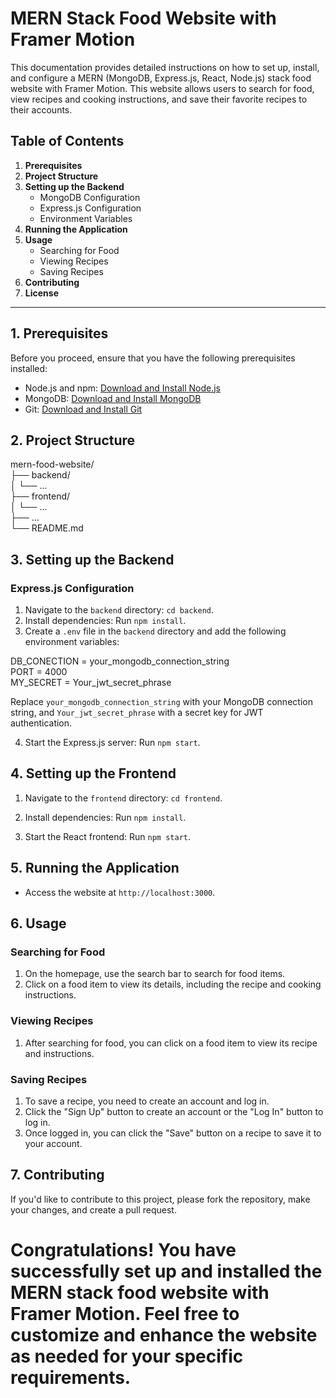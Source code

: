 # MERN Stack Food Website with Framer Motion


This documentation provides detailed instructions on how to set up, install, and configure a MERN (MongoDB, Express.js, React, Node.js) stack food website with Framer Motion. This website allows users to search for food, view recipes and cooking instructions, and save their favorite recipes to their accounts.

## Table of Contents
1. **Prerequisites**
2. **Project Structure**
3. **Setting up the Backend**
    - MongoDB Configuration
    - Express.js Configuration
    - Environment Variables   
4. **Running the Application**
5. **Usage**
    - Searching for Food
    - Viewing Recipes
    - Saving Recipes
6. **Contributing**
7. **License**

---

## 1. Prerequisites
Before you proceed, ensure that you have the following prerequisites installed:

- Node.js and npm: [Download and Install Node.js](https://nodejs.org/)
- MongoDB: [Download and Install MongoDB](https://www.mongodb.com/try/download/community)
- Git: [Download and Install Git](https://git-scm.com/downloads)

## 2. Project Structure
mern-food-website/  
├── backend/  
│   └── ...  
├── frontend/  
│   └── ...  
├── ...  
└── README.md  



## 3. Setting up the Backend


### Express.js Configuration
1. Navigate to the `backend` directory: `cd backend`.
2. Install dependencies: Run `npm install`.
3. Create a `.env` file in the `backend` directory and add the following environment variables:

DB_CONECTION = your_mongodb_connection_string  
PORT = 4000  
MY_SECRET = Your_jwt_secret_phrase  

Replace `your_mongodb_connection_string` with your MongoDB connection string, and `Your_jwt_secret_phrase` with a secret key for JWT authentication.

4. Start the Express.js server: Run `npm start`.

## 4. Setting up the Frontend

1. Navigate to the `frontend` directory: `cd frontend`.
2. Install dependencies: Run `npm install`.


4. Start the React frontend: Run `npm start`.

## 5. Running the Application
- Access the website at `http://localhost:3000`.

## 6. Usage

### Searching for Food
1. On the homepage, use the search bar to search for food items.
2. Click on a food item to view its details, including the recipe and cooking instructions.

### Viewing Recipes
1. After searching for food, you can click on a food item to view its recipe and instructions.

### Saving Recipes
1. To save a recipe, you need to create an account and log in.
2. Click the "Sign Up" button to create an account or the "Log In" button to log in.
3. Once logged in, you can click the "Save" button on a recipe to save it to your account.

## 7. Contributing
If you'd like to contribute to this project, please fork the repository, make your changes, and create a pull request.


# Congratulations! You have successfully set up and installed the MERN stack food website with Framer Motion. Feel free to customize and enhance the website as needed for your specific requirements.
